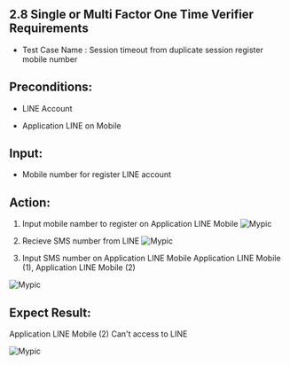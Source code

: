 ## 2.8 Single or Multi Factor One Time Verifier Requirements

* Test Case Name : Session timeout from duplicate session register mobile number



## Preconditions:

* LINE Account

* Application LINE on Mobile


## Input:

* Mobile number for register LINE account


## Action:

1. Input mobile namber to register on Application LINE Mobile
![Mypic](LINE/1.jpg)

1. Recieve SMS number from LINE 
![Mypic](LINE/2.jpg)

1. Input SMS number on Application LINE Mobile
  Application LINE Mobile (1), Application LINE Mobile (2)
  
![Mypic](LINE/3.jpg)


## Expect Result:

Application LINE Mobile (2) Can't access to LINE

![Mypic](LINE/4.jpg)
